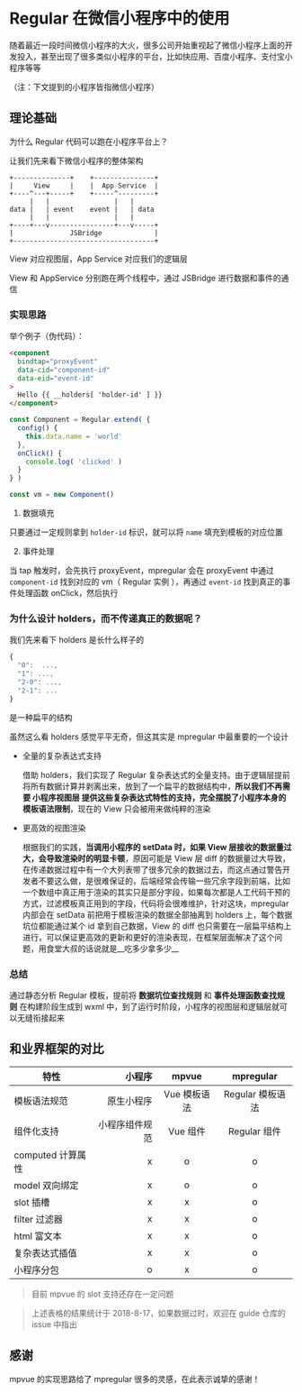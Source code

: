 # Regular 在微信小程序中的使用

随着最近一段时间微信小程序的大火，很多公司开始重视起了微信小程序上面的开发投入，甚至出现了很多类似小程序的平台，比如快应用、百度小程序、支付宝小程序等等

（注：下文提到的小程序皆指微信小程序）

## 理论基础

为什么 Regular 代码可以跑在小程序平台上？

让我们先来看下微信小程序的整体架构

```
+--------------+    +---------------+
|     View     |    |  App Service  |
+----^---+-----+    +-----^---------+
     |   |                |   |
data |   | event    event |   | data
     |   |                |   |
+----+---v----------------+---v-----+
|              JSBridge             |
+-----------------------------------+
```

View 对应视图层，App Service 对应我们的逻辑层

View 和 AppService 分别跑在两个线程中，通过 JSBridge 进行数据和事件的通信

### 实现思路

举个例子（伪代码）：

```html
<component
  bindtap="proxyEvent"
  data-cid="component-id"
  data-eid="event-id"
>
  Hello {{ __holders[ 'holder-id' ] }}
</component>
```

```js
const Component = Regular.extend( {
  config() {
    this.data.name = 'world'
  },
  onClick() {
    console.log( 'clicked' )
  }
} )

const vm = new Component()
```

1. 数据填充

  只要通过一定规则拿到 `holder-id` 标识，就可以将 `name` 填充到模板的对应位置

2. 事件处理

  当 tap 触发时，会先执行 proxyEvent，mpregular 会在 proxyEvent 中通过 `component-id` 找到对应的 vm（ Regular 实例 ），再通过 `event-id` 找到真正的事件处理函数 onClick，然后执行

### 为什么设计 holders，而不传递真正的数据呢？

我们先来看下 holders 是长什么样子的

```js
{
  "0":  ...,
  "1": ...,
  "2-0": ...,
  "2-1": ...
}
```

是一种扁平的结构

虽然这么看 holders 感觉平平无奇，但这其实是 mpregular 中最重要的一个设计

- 全量的复杂表达式支持

  借助 holders，我们实现了 Regular 复杂表达式的全量支持。由于逻辑层提前将所有数据计算并剥离出来，放到了一个扁平的数据结构中，__所以我们不再需要 小程序视图层 提供这些复杂表达式特性的支持，完全摆脱了小程序本身的模板语法限制__，现在的 View 只会被用来做纯粹的渲染

- 更高效的视图渲染

  根据我们的实践，__当调用小程序的 setData 时，如果 View 层接收的数据量过大，会导致渲染时的明显卡顿__，原因可能是 View 层 diff 的数据量过大导致，在传递数据过程中有一个大列表带了很多冗余的数据过去，而这点通过警告开发者不要这么做，是很难保证的，后端经常会传输一些冗余字段到前端，比如一个数组中真正用于渲染的其实只是部分字段，如果每次都是人工代码干预的方式，过滤模板真正用到的字段，代码将会很难维护，针对这块，mpregular 内部会在 setData 前把用于模板渲染的数据全部抽离到 holders 上，每个数据坑位都能通过某个 id 拿到自己数据，View 的 diff 也只需要在一层扁平结构上进行，可以保证更高效的更新和更好的渲染表现，在框架层面解决了这个问题，用食堂大叔的话说就是__吃多少拿多少__

### 总结

通过静态分析 Regular 模板，提前将 __数据坑位查找规则__ 和 __事件处理函数查找规则__ 在构建阶段生成到 wxml 中，到了运行时阶段，小程序的视图层和逻辑层就可以无缝衔接起来

## 和业界框架的对比

| 特性              |         小程序 |    mpvue     |    mpregular     |
| ----------------- | --------------:|:------------:|:----------------:|
| 模板语法规范      |     原生小程序 | Vue 模板语法 | Regular 模板语法 |
| 组件化支持        | 小程序组件规范 |   Vue 组件   |   Regular 组件   |
| computed 计算属性 |              x |      o       |        o         |
| model 双向绑定    |              x |      o       |        o         |
| slot 插槽         |              x |      x       |        o         |
| filter 过滤器     |              x |      x       |        o         |
| html 富文本       |              x |      x       |        o         |
| 复杂表达式插值    |              x |      x       |        o         |
| 小程序分包        |              o |      x       |        o         |

> 目前 mpvue 的 slot 支持还存在一定问题

> 上述表格的结果统计于 2018-8-17，如果数据过时，欢迎在 guide 仓库的 issue 中指出

## 感谢

mpvue 的实现思路给了 mpregular 很多的灵感，在此表示诚挚的感谢！

